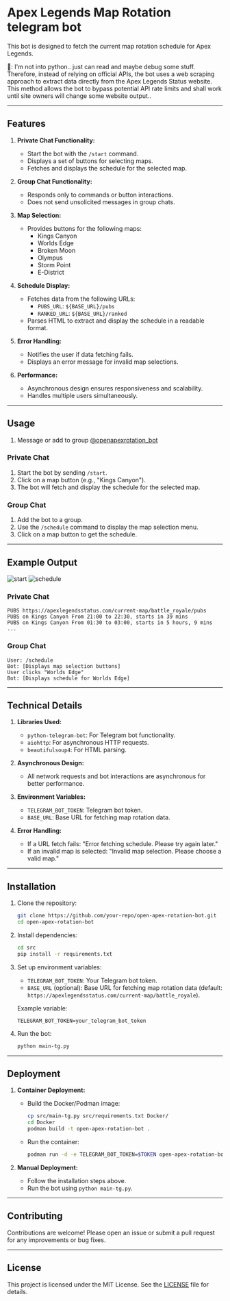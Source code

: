 # Apex Legends Map Rotation telegram bot

This bot is designed to fetch the current map rotation schedule for Apex Legends.

🤡: I'm not into python.. just can read and maybe debug some stuff. Therefore, instead of relying on official APIs, the bot uses a web scraping approach to extract data directly from the Apex Legends Status website. This method allows the bot to bypass potential API rate limits and shall work until site owners will change some website output..

---

## Features

1. **Private Chat Functionality:**
   - Start the bot with the `/start` command.
   - Displays a set of buttons for selecting maps.
   - Fetches and displays the schedule for the selected map.

2. **Group Chat Functionality:**
   - Responds only to commands or button interactions.
   - Does not send unsolicited messages in group chats.

3. **Map Selection:**
   - Provides buttons for the following maps:
     - Kings Canyon
     - Worlds Edge
     - Broken Moon
     - Olympus
     - Storm Point
     - E-District

4. **Schedule Display:**
   - Fetches data from the following URLs:
     - `PUBS_URL`: `${BASE_URL}/pubs`
     - `RANKED_URL`: `${BASE_URL}/ranked`
   - Parses HTML to extract and display the schedule in a readable format.

5. **Error Handling:**
   - Notifies the user if data fetching fails.
   - Displays an error message for invalid map selections.

6. **Performance:**
   - Asynchronous design ensures responsiveness and scalability.
   - Handles multiple users simultaneously.

---


## Usage
1. Message or add to group [@openapexrotation_bot](https://t.me/openapexrotation_bot)

### Private Chat
1. Start the bot by sending `/start`.
2. Click on a map button (e.g., "Kings Canyon").
3. The bot will fetch and display the schedule for the selected map.

### Group Chat
1. Add the bot to a group.
2. Use the `/schedule` command to display the map selection menu.
3. Click on a map button to get the schedule.

---

## Example Output

![start](image/start.png)
![schedule](image/schedule.png)
### Private Chat
```
PUBS https://apexlegendsstatus.com/current-map/battle_royale/pubs
PUBS on Kings Canyon From 21:00 to 22:30, starts in 39 mins
PUBS on Kings Canyon From 01:30 to 03:00, starts in 5 hours, 9 mins
...
```

### Group Chat
```
User: /schedule
Bot: [Displays map selection buttons]
User clicks "Worlds Edge"
Bot: [Displays schedule for Worlds Edge]
```

---

## Technical Details

1. **Libraries Used:**
   - `python-telegram-bot`: For Telegram bot functionality.
   - `aiohttp`: For asynchronous HTTP requests.
   - `beautifulsoup4`: For HTML parsing.

2. **Asynchronous Design:**
   - All network requests and bot interactions are asynchronous for better performance.

3. **Environment Variables:**
   - `TELEGRAM_BOT_TOKEN`: Telegram bot token.
   - `BASE_URL`: Base URL for fetching map rotation data.

4. **Error Handling:**
   - If a URL fetch fails: "Error fetching schedule. Please try again later."
   - If an invalid map is selected: "Invalid map selection. Please choose a valid map."

---

## Installation

1. Clone the repository:
   ```bash
   git clone https://github.com/your-repo/open-apex-rotation-bot.git
   cd open-apex-rotation-bot
   ```

2. Install dependencies:
   ```bash
   cd src
   pip install -r requirements.txt
   ```

3. Set up environment variables:
   - `TELEGRAM_BOT_TOKEN`: Your Telegram bot token.
   - `BASE_URL` (optional): Base URL for fetching map rotation data (default: `https://apexlegendsstatus.com/current-map/battle_royale`).

   Example variable:
   ```env
   TELEGRAM_BOT_TOKEN=your_telegram_bot_token
   ```

4. Run the bot:
   ```bash
   python main-tg.py
   ```

---

## Deployment

1. **Container Deployment:**
   - Build the Docker/Podman image:
     ```bash
     cp src/main-tg.py src/requirements.txt Docker/
     cd Docker
     podman build -t open-apex-rotation-bot .
     ```
   - Run the container:
     ```bash
     podman run -d -e TELEGRAM_BOT_TOKEN=$TOKEN open-apex-rotation-bot
     ```

2. **Manual Deployment:**
   - Follow the installation steps above.
   - Run the bot using `python main-tg.py`.

---

## Contributing

Contributions are welcome! Please open an issue or submit a pull request for any improvements or bug fixes.

---

## License

This project is licensed under the MIT License. See the [LICENSE](LICENSE) file for details.
